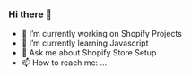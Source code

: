 ### Hi there 👋



- 🔭 I’m currently working on Shopify Projects  
- 🌱 I’m currently learning Javascript 
- 💬 Ask me about Shopify Store Setup
- 📫 How to reach me: ...

